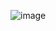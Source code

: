 ![image](https://user-images.githubusercontent.com/21252360/92330971-e3f67180-f06a-11ea-98f4-fea86640984c.png)
